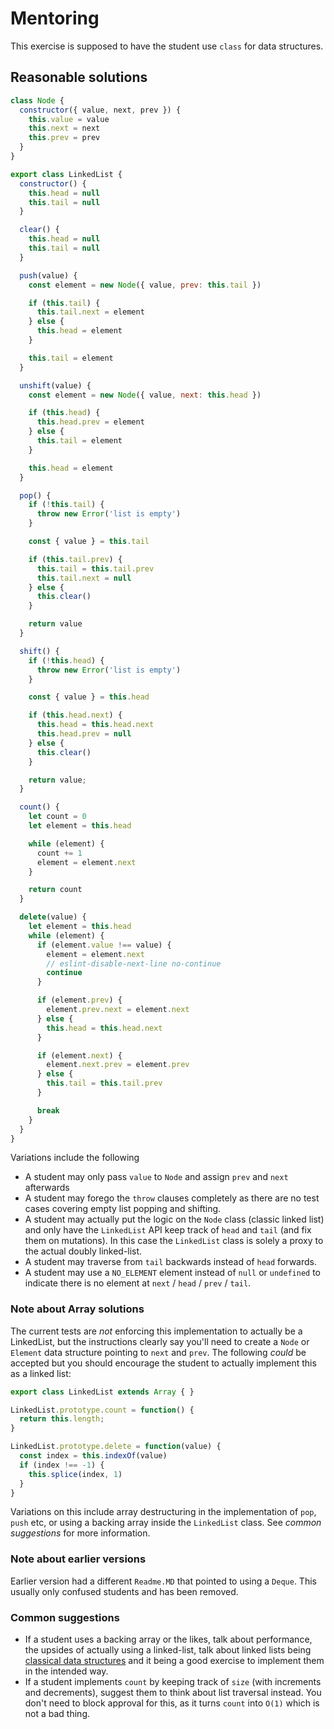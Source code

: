 # Mentoring

This exercise is supposed to have the student use `class` for data structures.

## Reasonable solutions
```javascript
class Node {
  constructor({ value, next, prev }) {
    this.value = value
    this.next = next
    this.prev = prev
  }
}

export class LinkedList {
  constructor() {
    this.head = null
    this.tail = null
  }

  clear() {
    this.head = null
    this.tail = null
  }

  push(value) {
    const element = new Node({ value, prev: this.tail })

    if (this.tail) {
      this.tail.next = element
    } else {
      this.head = element
    }

    this.tail = element
  }

  unshift(value) {
    const element = new Node({ value, next: this.head })

    if (this.head) {
      this.head.prev = element
    } else {
      this.tail = element
    }

    this.head = element
  }

  pop() {
    if (!this.tail) {
      throw new Error('list is empty')
    }

    const { value } = this.tail

    if (this.tail.prev) {
      this.tail = this.tail.prev
      this.tail.next = null
    } else {
      this.clear()
    }

    return value
  }

  shift() {
    if (!this.head) {
      throw new Error('list is empty')
    }

    const { value } = this.head

    if (this.head.next) {
      this.head = this.head.next
      this.head.prev = null
    } else {
      this.clear()
    }

    return value;
  }

  count() {
    let count = 0
    let element = this.head

    while (element) {
      count += 1
      element = element.next
    }

    return count
  }

  delete(value) {
    let element = this.head
    while (element) {
      if (element.value !== value) {
        element = element.next
        // eslint-disable-next-line no-continue
        continue
      }

      if (element.prev) {
        element.prev.next = element.next
      } else {
        this.head = this.head.next
      }

      if (element.next) {
        element.next.prev = element.prev
      } else {
        this.tail = this.tail.prev
      }

      break
    }
  }
}
```

Variations include the following
- A student may only pass `value` to `Node` and assign `prev` and `next` afterwards
- A student may forego the `throw` clauses completely as there are no test cases covering empty list popping and shifting.
- A student may actually put the logic on the `Node` class (classic linked list) and only have the `LinkedList` API keep track of `head` and `tail` (and fix them on mutations). In this case the `LinkedList` class is solely a proxy to the actual doubly linked-list.
- A student may traverse from `tail` backwards instead of `head` forwards.
- A student may use a `NO_ELEMENT` element instead of `null` or `undefined` to indicate there is no element at `next` / `head` / `prev` / `tail`.

### Note about Array solutions
The current tests are _not_ enforcing this implementation to actually be a
LinkedList, but the instructions clearly say you'll need to create a `Node` or
`Element` data structure pointing to `next` and `prev`. The following _could_ be
accepted but you should encourage the student to actually implement this as a
linked list:

```javascript
export class LinkedList extends Array { }

LinkedList.prototype.count = function() {
  return this.length;
}

LinkedList.prototype.delete = function(value) {
  const index = this.indexOf(value)
  if (index !== -1) {
    this.splice(index, 1)
  }
}
```

Variations on this include array destructuring in the implementation of `pop`,
`push` etc, or using a backing array inside the `LinkedList` class. See *common
suggestions* for more information.

### Note about earlier versions
Earlier version had a different `Readme.MD` that pointed to using a `Deque`.
This usually only confused students and has been removed.

### Common suggestions
- If a student uses a backing array or the likes, talk about performance, the upsides of actually using a linked-list, talk about linked lists being [classical data structures](https://en.wikipedia.org/wiki/Linked_data_structure) and it being a good exercise to implement them in the intended way.
- If a student implements `count` by keeping track of `size` (with increments and decrements), suggest them to think about list traversal instead. You don't need to block approval for this, as it turns `count` into `O(1)` which is not a bad thing.
